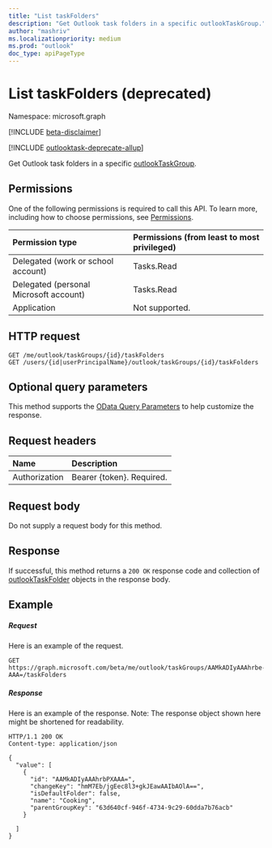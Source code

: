 ```yaml
---
title: "List taskFolders"
description: "Get Outlook task folders in a specific outlookTaskGroup."
author: "mashriv"
ms.localizationpriority: medium
ms.prod: "outlook"
doc_type: apiPageType
---
```


# List taskFolders (deprecated)

Namespace: microsoft.graph

[!INCLUDE [beta-disclaimer](../../includes/beta-disclaimer.md)]

[!INCLUDE [outlooktask-deprecate-allup](../../includes/outlooktask-deprecate-allup.md)]


Get Outlook task folders in a specific [outlookTaskGroup](../resources/outlooktaskgroup.md).
## Permissions
One of the following permissions is required to call this API. To learn more, including how to choose permissions, see [Permissions](/graph/permissions-reference).

|Permission type      | Permissions (from least to most privileged)              |
|:--------------------|:---------------------------------------------------------|
|Delegated (work or school account) | Tasks.Read    |
|Delegated (personal Microsoft account) | Tasks.Read    |
|Application | Not supported. |

## HTTP request
<!-- { "blockType": "ignored" } -->
```http
GET /me/outlook/taskGroups/{id}/taskFolders
GET /users/{id|userPrincipalName}/outlook/taskGroups/{id}/taskFolders
```
## Optional query parameters
This method supports the [OData Query Parameters](/graph/query-parameters) to help customize the response.

## Request headers
| Name      |Description|
|:----------|:----------|
| Authorization  | Bearer {token}. Required. |

## Request body
Do not supply a request body for this method.

## Response

If successful, this method returns a `200 OK` response code and collection of [outlookTaskFolder](../resources/outlooktaskfolder.md) objects in the response body.
## Example
##### Request
Here is an example of the request.

<!-- {
  "blockType": "request",
  "name": "get_taskfolders_1",
  "sampleKeys": ["AAMkADIyAAAhrbe-AAA="]
}-->
```msgraph-interactive
GET https://graph.microsoft.com/beta/me/outlook/taskGroups/AAMkADIyAAAhrbe-AAA=/taskFolders
```
##### Response

Here is an example of the response. Note: The response object shown here might be shortened for readability.
<!-- {
  "blockType": "response",
  "truncated": true,
  "@odata.type": "microsoft.graph.outlookTaskFolder",
  "isCollection": true
} -->
```http
HTTP/1.1 200 OK
Content-type: application/json

{
  "value": [
    {
      "id": "AAMkADIyAAAhrbPXAAA=",
      "changeKey": "hmM7Eb/jgEec8l3+gkJEawAAIbAOlA==",
      "isDefaultFolder": false,
      "name": "Cooking",
      "parentGroupKey": "63d640cf-946f-4734-9c29-60dda7b76acb"
    }

  ]
}
```

<!-- uuid: 8fcb5dbc-d5aa-4681-8e31-b001d5168d79
2015-10-25 14:57:30 UTC -->
<!--
{
  "type": "#page.annotation",
  "description": "List taskFolders",
  "keywords": "",
  "section": "documentation",
  "tocPath": "",
  "suppressions": [
  ]
}
-->
